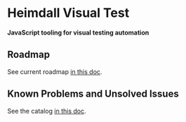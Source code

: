Heimdall Visual Test
====================
**JavaScript tooling for visual testing automation**

## Roadmap
See current roadmap [in this doc](./ROADMAP.md).

## Known Problems and Unsolved Issues
See the catalog [in this doc](./ISSUES.md).
